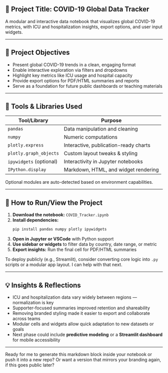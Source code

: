 ## 🧾 Project Title: COVID-19 Global Data Tracker  
A modular and interactive data notebook that visualizes global COVID-19 metrics, with ICU and hospitalization insights, export options, and user input widgets.

---

## 🎯 Project Objectives  
- Present global COVID-19 trends in a clean, engaging format  
- Enable interactive exploration via filters and dropdowns  
- Highlight key metrics like ICU usage and hospital capacity  
- Provide export options for PDF/HTML summaries and reports  
- Serve as a foundation for future public dashboards or teaching materials

---

## 🧰 Tools & Libraries Used  
| Tool/Library         | Purpose                                |
|----------------------|----------------------------------------|
| `pandas`             | Data manipulation and cleaning         |
| `numpy`              | Numeric computations                   |
| `plotly.express`     | Interactive, publication-ready charts  |
| `plotly.graph_objects` | Custom layout tweaks & styling     |
| `ipywidgets` (optional) | Interactivity in Jupyter notebooks |
| `IPython.display`    | Markdown, HTML, and widget rendering   |

Optional modules are auto-detected based on environment capabilities.

---

## 🚀 How to Run/View the Project  
1. **Download the notebook:** `COVID_Tracker.ipynb`  
2. **Install dependencies:**  
   ```bash
   pip install pandas numpy plotly ipywidgets
   ```  
3. **Open in Jupyter or VSCode** with Python support  
4. **Use sidebar or widgets** to filter data by country, date range, or metric  
5. **Export insights:** Run the final cell for PDF/HTML summaries

To deploy publicly (e.g., Streamlit), consider converting core logic into `.py` scripts or a modular app layout. I can help with that next.

---

## 💡 Insights & Reflections  
- ICU and hospitalization data vary widely between regions — normalization is key  
- Supporter-focused summaries improved retention and shareability  
- Removing branded styling made it easier to export and collaborate across teams  
- Modular cells and widgets allow quick adaptation to new datasets or goals  
- Next phase could include **predictive modeling** or a **Streamlit dashboard** for mobile accessibility

---

Ready for me to generate this markdown block inside your notebook or push it into a new repo? Or want a version that mirrors your branding again, if this goes public later?

